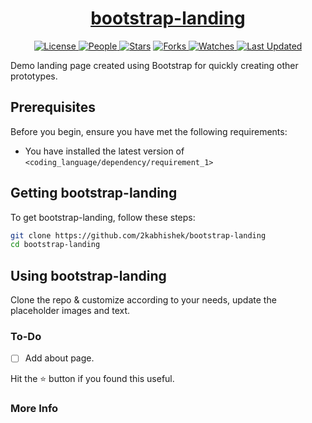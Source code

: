 <div align = "center">

<h1><a href="https://2kabhishek.github.io/bootstrap-landing">bootstrap-landing</a></h1>

<a href="https://github.com/2KAbhishek/bootstrap-landing/blob/main/LICENSE">
<img alt="License" src="https://img.shields.io/github/license/2kabhishek/bootstrap-landing?style=flat&color=eee&label="> </a>

<a href="https://github.com/2KAbhishek/bootstrap-landing/graphs/contributors">
<img alt="People" src="https://img.shields.io/github/contributors/2kabhishek/bootstrap-landing?style=flat&color=ffaaf2&label=People"> </a>

<a href="https://github.com/2KAbhishek/bootstrap-landing/stargazers">
<img alt="Stars" src="https://img.shields.io/github/stars/2kabhishek/bootstrap-landing?style=flat&color=98c379&label=Stars"></a>

<a href="https://github.com/2KAbhishek/bootstrap-landing/network/members">
<img alt="Forks" src="https://img.shields.io/github/forks/2kabhishek/bootstrap-landing?style=flat&color=66a8e0&label=Forks"> </a>

<a href="https://github.com/2KAbhishek/bootstrap-landing/watchers">
<img alt="Watches" src="https://img.shields.io/github/watchers/2kabhishek/bootstrap-landing?style=flat&color=f5d08b&label=Watches"> </a>

<a href="https://github.com/2KAbhishek/bootstrap-landing/pulse">
<img alt="Last Updated" src="https://img.shields.io/github/last-commit/2kabhishek/bootstrap-landing?style=flat&color=e06c75&label="> </a>

</div>

Demo landing page created using Bootstrap for quickly creating other prototypes.

## Prerequisites

Before you begin, ensure you have met the following requirements:

- You have installed the latest version of `<coding_language/dependency/requirement_1>`

## Getting bootstrap-landing

To get bootstrap-landing, follow these steps:

```bash
git clone https://github.com/2kabhishek/bootstrap-landing
cd bootstrap-landing
```

## Using bootstrap-landing

Clone the repo & customize according to your needs, update the placeholder images and text.

### To-Do

- [ ] Add about page.

Hit the :star: button if you found this useful.

### More Info

